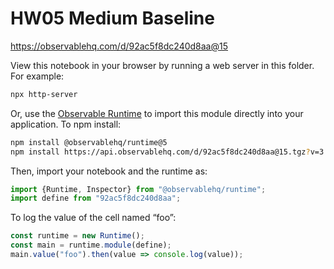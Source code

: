 # HW05 Medium Baseline

https://observablehq.com/d/92ac5f8dc240d8aa@15

View this notebook in your browser by running a web server in this folder. For
example:

~~~sh
npx http-server
~~~

Or, use the [Observable Runtime](https://github.com/observablehq/runtime) to
import this module directly into your application. To npm install:

~~~sh
npm install @observablehq/runtime@5
npm install https://api.observablehq.com/d/92ac5f8dc240d8aa@15.tgz?v=3
~~~

Then, import your notebook and the runtime as:

~~~js
import {Runtime, Inspector} from "@observablehq/runtime";
import define from "92ac5f8dc240d8aa";
~~~

To log the value of the cell named “foo”:

~~~js
const runtime = new Runtime();
const main = runtime.module(define);
main.value("foo").then(value => console.log(value));
~~~
